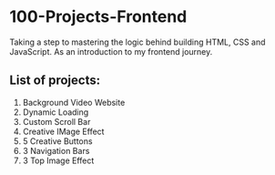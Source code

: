 # 100-Projects-Frontend
Taking a step to mastering the logic behind building HTML, CSS and JavaScript. As an introduction to my frontend journey. 

## List of projects:
1. Background Video Website
2. Dynamic Loading 
3. Custom Scroll Bar
4. Creative IMage Effect
5. 5 Creative Buttons
6. 3 Navigation Bars
7. 3 Top Image Effect
